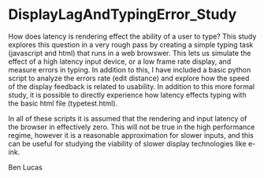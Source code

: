 # DisplayLagAndTypingError_Study
How does latency is rendering effect the ability of a user to type?
This study explores this question in a very rough pass by creating a simple typing task (javascript and html) that runs in a web browswer.
This lets us simulate the effect of a high latency input device, or a low frame rate display, and measure errors in typing.
In addition to this, I have included a basic python script to analyze the errors rate (edit distance) and explore how the speed of the display feedback is related to usability.
In addition to this more formal study, it is possible to directly experience how latency effects typing with the basic html file (typetest.html).

In all of these scripts it is assumed that the rendering and input latency of the browser in effectively zero. This will not be true in the high performance regime, however it is a reasonable approximation for slower inputs, and this can be useful for studying the viability of slower display technologies like e-ink.

Ben Lucas
